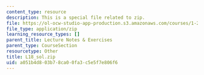 ```yaml
---
content_type: resource
description: This is a special file related to zip.
file: https://ol-ocw-studio-app-production.s3.amazonaws.com/courses/1-264j-database-internet-and-systems-integration-technologies-fall-2013/a051b4d803b78ca00fa3c5e5f7e806f6_L18_sol.zip
file_type: application/zip
learning_resource_types: []
parent_title: Lecture Notes & Exercises
parent_type: CourseSection
resourcetype: Other
title: L18_sol.zip
uid: a051b4d8-03b7-8ca0-0fa3-c5e5f7e806f6
---
```

